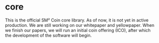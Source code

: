 # core
This is the official SM² Coin core library. As of now, it is not yet in active production. We are still working on our whitepaper and yellowpaper. When we finish our papers, we will run an initial coin offering (ICO), after which the development of the software will begin.
